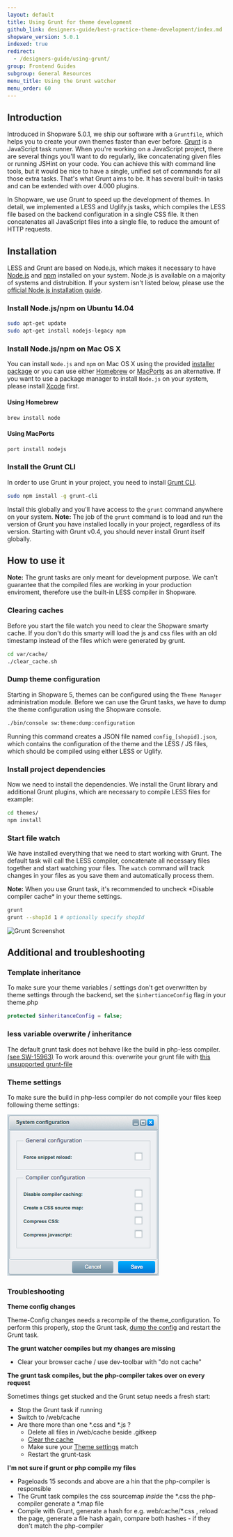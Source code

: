 ```yaml
---
layout: default
title: Using Grunt for theme development
github_link: designers-guide/best-practice-theme-development/index.md
shopware_version: 5.0.1
indexed: true
redirect:
  - /designers-guide/using-grunt/
group: Frontend Guides
subgroup: General Resources
menu_title: Using the Grunt watcher
menu_order: 60
---
```


<div class="toc-list"></div>

## Introduction

Introduced in Shopware 5.0.1, we ship our software with a `Gruntfile`, which helps you to create your own themes faster than ever before. [Grunt](http://gruntjs.com/) is a JavaScript task runner. When you're working on a JavaScript project, there are several things you'll want to do regularly, like concatenating given files or running JSHint on your code. You can achieve this with command line tools, but it would be nice to have a single, unified set of commands for all those extra tasks. That's what Grunt aims to be. It has several built-in tasks and can be extended with over 4.000 plugins.

In Shopware, we use Grunt to speed up the development of themes. In detail, we implemented a LESS and Uglify.js tasks, which compiles the LESS file based on the backend configuration in a single CSS file. It then concatenates all JavaScript files into a single file, to reduce the amount of HTTP requests.


## Installation

LESS and Grunt are based on Node.js, which makes it necessary to have [Node.js](https://nodejs.org/) and [npm](https://www.npmjs.com/) installed on your system. Node.js is available on a majority of systems and distrubition. If your system isn't listed below, please use the [official Node.js installation guide](https://github.com/joyent/node/wiki/Installation).

### Install Node.js/npm on Ubuntu 14.04

```bash
sudo apt-get update
sudo apt-get install nodejs-legacy npm
```

### Install Node.js/npm on Mac OS X
You can install `Node.js` and `npm` on Mac OS X using the provided [installer package](http://nodejs.org/#download) or you can use either [Homebrew](http://brew.sh/) or [MacPorts](http://www.macports.org/) as an alternative. If you want to use a package manager to install `Node.js` on your system, please install [Xcode](https://developer.apple.com/xcode/) first.

#### Using Homebrew
```bash
brew install node
```

#### Using MacPorts
```bash
port install nodejs
```


### Install the Grunt CLI
In order to use Grunt in your project, you need to install [Grunt CLI](https://github.com/gruntjs/grunt-cli).

```bash
sudo npm install -g grunt-cli
```
Install this globally and you'll have access to the ```grunt``` command anywhere on your system. **Note:** The job of the ```grunt``` command is to load and run the version of Grunt you have installed locally in your project, regardless of its version. Starting with Grunt v0.4, you should never install Grunt itself globally.

## How to use it

<div class="alert alert-warning"><strong>Note:</strong> The grunt tasks are only meant for development purpose. We can't guarantee that the compiled files are working in your production enviroment, therefore use the built-in LESS compiler in Shopware.</div>

### Clearing caches
Before you start the file watch you need to clear the Shopware smarty cache. If you don't do this smarty will load the js and css files with an old timestamp instead of the files which were generated by grunt.

```bash
cd var/cache/
./clear_cache.sh
```

### Dump theme configuration
Starting in Shopware 5, themes can be configured using the `Theme Manager` administration module. Before we can use the Grunt tasks, we have to dump the theme configuration using the Shopware console.

```bash
./bin/console sw:theme:dump:configuration
```

Running this command creates a JSON file named ```config_[shopid].json```, which contains the configuration of the theme and the LESS / JS files, which should be compiled using either LESS or Uglify.

### Install project dependencies
Now we need to install the dependencies. We install the Grunt library and additional Grunt plugins, which are necessary to compile LESS files for example:

```bash
cd themes/
npm install
```

### Start file watch
We have installed everything that we need to start working with Grunt. The default task will call the LESS compiler, concatenate all necessary files together and start watching your files. The `watch` command will track changes in your files as you save them and automatically process them.

<div class="alert alert-warning"><strong>Note:</strong> When you use Grunt task, it's recommended to uncheck *Disable compiler cache* in your theme settings.
</div>

```bash
grunt
grunt --shopId 1 # optionally specify shopId
```

![Grunt Screenshot](grunt-screenshot.png)

## Additional and troubleshooting

### Template inheritance

To make sure your theme variables / settings don't get overwritten by theme settings through the backend, set the ```$inhertianceConfig``` flag in your theme.php

```php
protected $inheritanceConfig = false;
```

### less variable overwrite / inheritance

The default grunt task does not behave like the build in php-less compiler. [(see SW-15963)](https://issues.shopware.com/issues/SW-15963)
To work around this: overwrite your grunt file with [this unsupported grunt-file](https://gist.github.com/Phil23/77b9438741e4325899adcc5ccfe77930)

### Theme settings

To make sure the build in php-less compiler do not compile your files keep following theme settings:

![Grunt Theme Settings](grunt-theme-settings.png)

### Troubleshooting

**Theme config changes**

Theme-Config changes needs a recompile of the theme_configuration. To perform this properly, stop the Grunt task, [dump the config](#dump-theme-configuration) and restart the Grunt task.

**The grunt watcher compiles but my changes are missing**

* Clear your browser cache / use dev-toolbar with "do not cache"

**The grunt task compiles, but the php-compiler takes over on every request**

Sometimes things get stucked and the Grunt setup needs a fresh start:

* Stop the Grunt task if running
* Switch to /web/cache
* Are there more than one \*.css and \*.js ?
  * Delete all files in /web/cache beside .gitkeep
  * [Clear the cache](#clearing-caches)
  * Make sure your [Theme settings](#theme-settings) match
  * Restart the grunt-task

**I'm not sure if grunt or php compile my files**

* Pageloads 15 seconds and above are a hin that the php-compiler is responsible
* The Grunt task compiles the css sourcemap *inside* the \*.css the php-compiler generate a \*.map file
* Compile with Grunt, generate a hash for e.g. web/cache/\*.css , reload the page, generate a file hash again, compare both hashes - if they don't match the php-compiler
